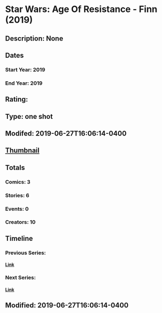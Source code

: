# Star Wars: Age Of Resistance - Finn (2019)
## Description: None
## Dates
### Start Year: 2019
### End Year: 2019
## Rating: 
## Type: one shot
## Modifed: 2019-06-27T16:06:14-0400
## [Thumbnail](http://i.annihil.us/u/prod/marvel/i/mg/b/40/image_not_available.jpg)
## Totals
### Comics: 3
### Stories: 6
### Events: 0
### Creators: 10
## Timeline
### Previous Series: 
#### [Link]()
### Next Series: 
#### [Link]()
## Modified: 2019-06-27T16:06:14-0400